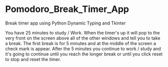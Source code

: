 # Pomodoro_Break_Timer_App
Break timer app using Python Dynamic Typing and Tkinter

You have 25 minutes to study / Work.
When the timer's up it will pop to the very front on the screen above all of the other windows and tell you to take a break.
The first break is for 5 minutes and at the middle of the screen a check mark is appear.
After the 5 minutes you continue to work / study and it's going to continue until you reach the longer break or until you click reset to stop and 
reset the timer.
